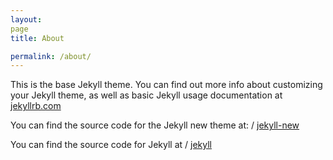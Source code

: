 ```yaml
---
layout: 
page
title: About

permalink: /about/
---
```


This is the base Jekyll theme. You can find out more info about customizing your Jekyll theme, as well as basic Jekyll usage documentation at [jekyllrb.com](http://jekyllrb.com/)

You can find the source code for the Jekyll new theme at: /
[jekyll-new](https://github.com/jglovier/jekyll-new)

You can find the source code for Jekyll at /
[jekyll](https://github.com/jekyll/jekyll)
